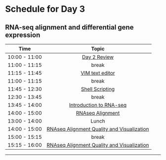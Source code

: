 # Schedule for Day 3

## RNA-seq alignment and differential gene expression

| Time            |   Topic  |
|:------------------------:|:----------:|
| 10:00 - 11:00 | [Day 2 Review](lessons/Day2_review.md) |
| 11:00 - 11:15 | break |
| 11:15 - 11:45 | [VIM text editor](lessons/01_vim.md) |
| 11:00 - 11:15 | break |
| 11:45 - 12:30 | [Shell Scripting](lessons/02_loops_and_scripts.md)
| 12:30 - 13:45 | break |
| 13:45 - 14:00 | [Introduction to RNA-seq](lessons/RNAseq_alignment.pdf) |
| 14:00 - 15:00 | [RNAseq Alignment](lessons/03_RNAseq_alignment.md) |
| 13:00 - 14:00 | Lunch |
| 14:00 - 15:00 | [RNAseq Alignment Quality and Visualization](lessons/04_alignment_quality.md) |
| 15:00 - 15:15 | break |
| 15:15 - 16:00 | [RNAseq Alignment Quality and Visualization](lessons/04_alignment_quality.md) |

---
